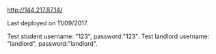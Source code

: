 http://144.217.87.14/

Last deployed on 11/09/2017.

Test student username: "123", password:"123".
Test landlord username: "landlord", password:"landlord".